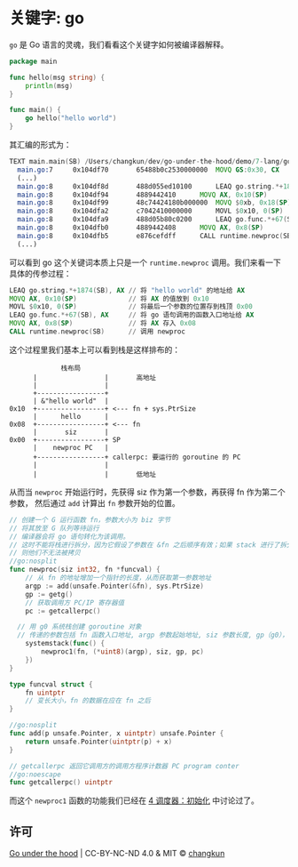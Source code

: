 # 关键字: go

`go` 是 Go 语言的灵魂，我们看看这个关键字如何被编译器解释。

```go
package main

func hello(msg string) {
	println(msg)
}

func main() {
	go hello("hello world")
}
```

其汇编的形式为：

```asm
TEXT main.main(SB) /Users/changkun/dev/go-under-the-hood/demo/7-lang/go/main.go
  main.go:7		0x104df70		65488b0c2530000000	MOVQ GS:0x30, CX			
  (...)
  main.go:8		0x104df8d		488d055ed10100		LEAQ go.string.*+1874(SB), AX		
  main.go:8		0x104df94		4889442410		MOVQ AX, 0x10(SP)			
  main.go:8		0x104df99		48c74424180b000000	MOVQ $0xb, 0x18(SP)			
  main.go:8		0x104dfa2		c7042410000000		MOVL $0x10, 0(SP)			
  main.go:8		0x104dfa9		488d05b80c0200		LEAQ go.func.*+67(SB), AX		
  main.go:8		0x104dfb0		4889442408		MOVQ AX, 0x8(SP)			
  main.go:8		0x104dfb5		e876cefdff		CALL runtime.newproc(SB)		
  (...)
```

可以看到 go 这个关键词本质上只是一个 `runtime.newproc` 调用。我们来看一下具体的传参过程：


```asm
LEAQ go.string.*+1874(SB), AX // 将 "hello world" 的地址给 AX
MOVQ AX, 0x10(SP)             // 将 AX 的值放到 0x10
MOVL $0x10, 0(SP)             // 将最后一个参数的位置存到栈顶 0x00
LEAQ go.func.*+67(SB), AX     // 将 go 语句调用的函数入口地址给 AX
MOVQ AX, 0x8(SP)              // 将 AX 存入 0x08
CALL runtime.newproc(SB)      // 调用 newproc
```

这个过程里我们基本上可以看到栈是这样排布的：

```
             栈布局
      |                 |       高地址
      |                 |
      +-----------------+ 
      | &"hello world"  |
0x10  +-----------------+ <--- fn + sys.PtrSize
      |      hello      |
0x08  +-----------------+ <--- fn
      |       siz       |
0x00  +-----------------+ SP
      |    newproc PC   |  
      +-----------------+ callerpc: 要运行的 goroutine 的 PC
      |                 |
      |                 |       低地址
```

从而当 `newproc` 开始运行时，先获得 siz 作为第一个参数，再获得 fn 作为第二个参数，
然后通过 `add` 计算出 `fn` 参数开始的位置。

```go
// 创建一个 G 运行函数 fn，参数大小为 biz 字节
// 将其放至 G 队列等待运行
// 编译器会将 go 语句转化为该调用。
// 这时不能将栈进行拆分，因为它假设了参数在 &fn 之后顺序有效；如果 stack 进行了拆分
// 则他们不无法被拷贝
//go:nosplit
func newproc(siz int32, fn *funcval) {
	// 从 fn 的地址增加一个指针的长度，从而获取第一参数地址
	argp := add(unsafe.Pointer(&fn), sys.PtrSize)
	gp := getg()
	// 获取调用方 PC/IP 寄存器值
	pc := getcallerpc()

  // 用 g0 系统栈创建 goroutine 对象
  // 传递的参数包括 fn 函数入口地址, argp 参数起始地址, siz 参数长度, gp（g0），调用方 pc（goroutine）
	systemstack(func() {
		newproc1(fn, (*uint8)(argp), siz, gp, pc)
	})
}

type funcval struct {
	fn uintptr
	// 变长大小，fn 的数据在应在 fn 之后
}

//go:nosplit
func add(p unsafe.Pointer, x uintptr) unsafe.Pointer {
	return unsafe.Pointer(uintptr(p) + x)
}

// getcallerpc 返回它调用方的调用方程序计数器 PC program conter
//go:noescape
func getcallerpc() uintptr
```

而这个 `newproc1` 函数的功能我们已经在 [4 调度器：初始化](../../part2runtime/ch06sched/init.md) 中讨论过了。

## 许可

[Go under the hood](https://github.com/changkun/go-under-the-hood) | CC-BY-NC-ND 4.0 & MIT &copy; [changkun](https://changkun.de)